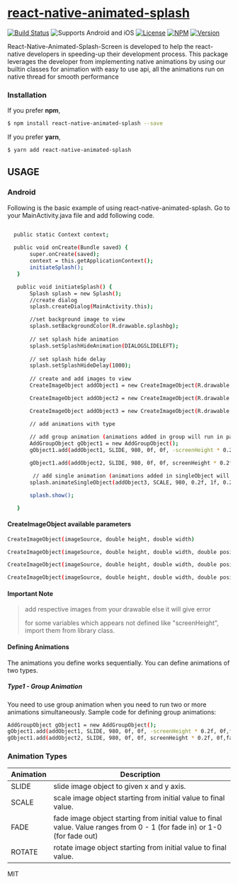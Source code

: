 # [react-native-animated-splash](https://www.npmjs.com/package/react-native-animated-splash)
[![Build Status](https://travis-ci.org/joemccann/dillinger.svg?branch=master)](https://travis-ci.org/joemccann/dillinger)
![Supports Android and iOS](https://img.shields.io/badge/platforms-android%20|%20ios-lightgrey.svg?style=flat-square)
[![License](http://img.shields.io/:license-mit-blue.svg?style=flat-square)](http://badges.mit-license.org)
[![NPM](https://img.shields.io/npm/dm/react-native-animated-splash)](https://www.npmjs.com/package/react-native-animated-splash)
[![Version](https://img.shields.io/npm/v/react-native-animated-splash)](https://www.npmjs.com/package/react-native-animated-splash)


React-Native-Animated-Splash-Screen is developed to help the react-native developers in speeding-up their development process. This package leverages the developer from implementing native animations by using our builtin classes for animation with easy to use api, all the animations run on native thread for smooth performance

### Installation
If you prefer **npm**,
```sh
$ npm install react-native-animated-splash --save
```

If you prefer **yarn**,
```sh
$ yarn add react-native-animated-splash
```


## USAGE

 ### Android
 Following is the basic example of using react-native-animated-splash. Go to your MainActivity.java file and add following code.
 
 ```sh
 
   public static Context context;
  
   public void onCreate(Bundle saved) {
        super.onCreate(saved);
        context = this.getApplicationContext();
        initiateSplash();
    }

    public void initiateSplash() {
        Splash splash = new Splash();
        //create dialog
        splash.createDialog(MainActivity.this);

        //set background image to view
        splash.setBackgroundColor(R.drawable.splashbg);
        
        // set splash hide animation
        splash.setSplashHideAnimation(DIALOGSLIDELEFT);
        
        // set splash hide delay
        splash.setSplashHideDelay(1000);
        
        // create and add images to view
        CreateImageObject addObject1 = new CreateImageObject(R.drawable.header, screenHeight * 0.2, screenWidth, 0, 0, 0, FIT_XY, true);

        CreateImageObject addObject2 = new CreateImageObject(R.drawable.footer, screenHeight * 0.2, screenWidth, 0, screenHeight - screenHeight * 0.2, 0, FIT_XY, true);

        CreateImageObject addObject3 = new CreateImageObject(R.drawable.logo, screenHeight * 0.13, screenWidth * 0.4, (screenWidth - screenWidth * 0.4) / 2, (screenHeight - screenHeight * 0.13) / 2, 0, FIT_CENTER, false);

        // add animations with type
        
        // add group animation (animations added in group will run in parallel)
        AddGroupObject gObject1 = new AddGroupObject();
        gObject1.add(addObject1, SLIDE, 980, 0f, 0f, -screenHeight * 0.2f, 0f,false, false);

        gObject1.add(addObject2, SLIDE, 980, 0f, 0f, screenHeight * 0.2f, 0f,false, false);

         // add single animation (animations added in singleObject will run in sequentially)
        splash.animateSingleObject(addObject3, SCALE, 980, 0.2f, 1f, 0.2f, 1f,false,true);

        splash.show();

    }
```
#### CreateImageObject available parameters

 ```sh
 CreateImageObject(imageSource, double height, double width)

 CreateImageObject(imageSource, double height, double width, double positionX, double positionY, boolean visibility)
 
 CreateImageObject(imageSource, double height, double width, double positionX, double positionY, String scaleType, boolean visibility)
 
 CreateImageObject(imageSource, double height, double width, double positionX, double positionY, double rotateDegree, String scaleType, boolean visibility)
```

#### Important Note

> add respective images from your drawable else it will give error
>
> for some variables which appears not defined like "screenHeight", import them from library class.
>

#### Defining Animations

The animations you define works sequentially.
You can define animations of two types.
##### Type1 - Group Animation
You need to use group animation when you need to run two or more animations simultaneously.
Sample code for defining group animations:

```sh
AddGroupObject gObject1 = new AddGroupObject();
gObject1.add(addObject1, SLIDE, 980, 0f, 0f, -screenHeight * 0.2f, 0f,false, false);
gObject1.add(addObject2, SLIDE, 980, 0f, 0f, screenHeight * 0.2f, 0f,false, false);
```




### Animation Types

| Animation | Description |
| ------ | ------ |
| SLIDE | slide image object to given x and y axis.|
| SCALE | scale image object starting from initial value to final value.|
| FADE | fade image object starting from initial value to final value. Value ranges from 0 - 1 (for fade in) or 1-0 (for fade out)|
| ROTATE | rotate image object starting from initial value to final value.|


<!-- ### Todos
We aim to make this package even more robust and powerful by adding following features in the upcoming releases:
 - implement ios

License
---- -->

MIT 
